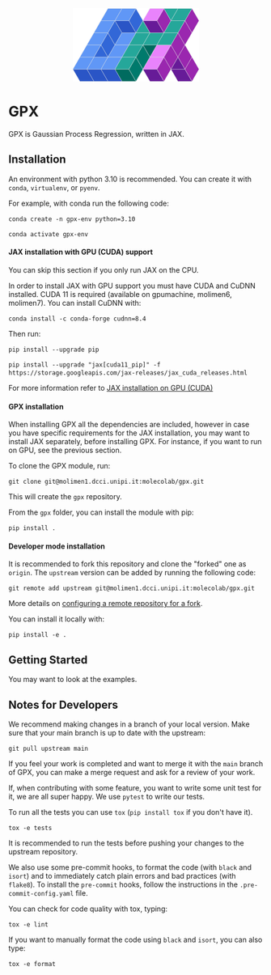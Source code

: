 <div align="center">
<img src="images/GPX_logo_250px.png" alt="logo"></img>
</div>

# GPX

GPX is Gaussian Process Regression, written in JAX.


## Installation

An environment with python 3.10 is recommended. You can create it with `conda`, `virtualenv`, or `pyenv`.

For example, with conda run the following code:

```shell
conda create -n gpx-env python=3.10
```
```shell
conda activate gpx-env
```

#### JAX installation with GPU (CUDA) support

You can skip this section if you only run JAX on the CPU.

In order to install JAX with GPU support you must have CUDA and CuDNN installed. 
CUDA 11 is required (available on gpumachine, molimen6, molimen7). 
You can install CuDNN with:

```shell
conda install -c conda-forge cudnn=8.4
```

Then run:

```shell
pip install --upgrade pip
```

```shell
pip install --upgrade "jax[cuda11_pip]" -f https://storage.googleapis.com/jax-releases/jax_cuda_releases.html
```

For more information refer to [JAX installation on GPU (CUDA)](https://jax.readthedocs.io/en/latest/installation.html#nvidia-gpu)

#### GPX installation

When installing GPX all the dependencies are included, however in case you have specific requirements for the JAX installation,
you may want to install JAX separately, before installing GPX.
For instance, if you want to run on GPU, see the previous section. 

To clone the GPX module, run:

```shell
git clone git@molimen1.dcci.unipi.it:molecolab/gpx.git
```

This will create the `gpx` repository.

From the `gpx` folder, you can install the module with pip:

```shell
pip install .
```

#### Developer mode installation

It is recommended to fork this repository and clone the "forked" one as `origin`. The `upstream` version
can be added by running the following code:

```shell
git remote add upstream git@molimen1.dcci.unipi.it:molecolab/gpx.git
```

More details on [configuring a remote repository for a fork](https://docs.github.com/en/pull-requests/collaborating-with-pull-requests/working-with-forks/configuring-a-remote-repository-for-a-fork).

You can install it locally with:

```shell
pip install -e .
```

## Getting Started

You may want to look at the examples.


## Notes for Developers

We recommend making changes in a branch of your local version. 
Make sure that your main branch is up to date with the upstream:

```shell
git pull upstream main
```

If you feel your work is completed and want to merge it with the `main` branch of GPX, you can
make a merge request and ask for a review of your work.

If, when contributing with some feature, you want to write some unit test for it, we are all super
happy. We use `pytest` to write our tests.

To run all the tests you can use `tox` (`pip install tox` if you don't have it).

```shell
tox -e tests
```

It is recommended to run the tests before pushing your changes to the upstream repository.

We also use some pre-commit hooks, to format the code (with `black` and `isort`) and to immediately
catch plain errors and bad practices (with `flake8`). To install the `pre-commit` hooks, follow
the instructions in the `.pre-commit-config.yaml` file.

You can check for code quality with tox, typing:

```shell
tox -e lint
```

If you want to manually format the code using `black` and `isort`, you can also type:

```shell
tox -e format
```
